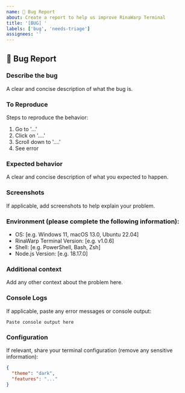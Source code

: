 ```yaml
---
name: 🐛 Bug Report
about: Create a report to help us improve RinaWarp Terminal
title: '[BUG] '
labels: ['bug', 'needs-triage']
assignees: ''
---
```


## 🐛 Bug Report

### **Describe the bug**
A clear and concise description of what the bug is.

### **To Reproduce**
Steps to reproduce the behavior:
1. Go to '...'
2. Click on '....'
3. Scroll down to '....'
4. See error

### **Expected behavior**
A clear and concise description of what you expected to happen.

### **Screenshots**
If applicable, add screenshots to help explain your problem.

### **Environment (please complete the following information):**
- OS: [e.g. Windows 11, macOS 13.0, Ubuntu 22.04]
- RinaWarp Terminal Version: [e.g. v1.0.6]
- Shell: [e.g. PowerShell, Bash, Zsh]
- Node.js Version: [e.g. 18.17.0]

### **Additional context**
Add any other context about the problem here.

### **Console Logs**
If applicable, paste any error messages or console output:

```
Paste console output here
```

### **Configuration**
If relevant, share your terminal configuration (remove any sensitive information):

```json
{
  "theme": "dark",
  "features": "..."
}
```
